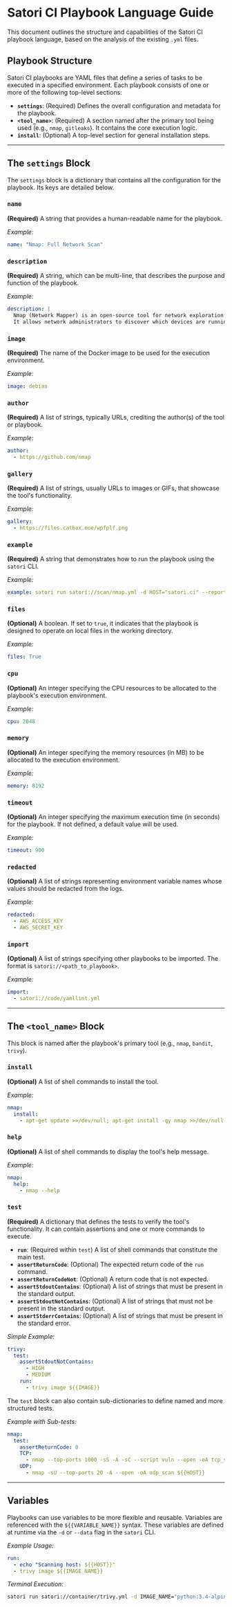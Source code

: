 # Satori CI Playbook Language Guide

This document outlines the structure and capabilities of the Satori CI playbook language, based on the analysis of the existing `.yml` files.

## Playbook Structure

Satori CI playbooks are YAML files that define a series of tasks to be executed in a specified environment. Each playbook consists of one or more of the following top-level sections:

- **`settings`**: (Required) Defines the overall configuration and metadata for the playbook.
- **`<tool_name>`**: (Required) A section named after the primary tool being used (e.g., `nmap`, `gitleaks`). It contains the core execution logic.
- **`install`**: (Optional) A top-level section for general installation steps.

---

## The `settings` Block

The `settings` block is a dictionary that contains all the configuration for the playbook. Its keys are detailed below.

### `name`
**(Required)** A string that provides a human-readable name for the playbook.

*Example:*
```yaml
name: "Nmap: Full Network Scan"
```

### `description`
**(Required)** A string, which can be multi-line, that describes the purpose and function of the playbook.

*Example:*
```yaml
description: |
  Nmap (Network Mapper) is an open-source tool for network exploration and security auditing.
  It allows network administrators to discover which devices are running on their network, find open ports and services, and detect vulnerabilities.
```

### `image`
**(Required)** The name of the Docker image to be used for the execution environment.

*Example:*
```yaml
image: debian
```

### `author`
**(Required)** A list of strings, typically URLs, crediting the author(s) of the tool or playbook.

*Example:*
```yaml
author:
  - https://github.com/nmap
```

### `gallery`
**(Required)** A list of strings, usually URLs to images or GIFs, that showcase the tool's functionality.

*Example:*
```yaml
gallery:
  - https://files.catbox.moe/wpfplf.png
```

### `example`
**(Required)** A string that demonstrates how to run the playbook using the `satori` CLI.

*Example:*
```yaml
example: satori run satori://scan/nmap.yml -d HOST="satori.ci" --report --output
```

### `files`
**(Optional)** A boolean. If set to `true`, it indicates that the playbook is designed to operate on local files in the working directory.

*Example:*
```yaml
files: True
```

### `cpu`
**(Optional)** An integer specifying the CPU resources to be allocated to the playbook's execution environment.

*Example:*
```yaml
cpu: 2048
```

### `memory`
**(Optional)** An integer specifying the memory resources (in MB) to be allocated to the execution environment.

*Example:*
```yaml
memory: 8192
```

### `timeout`
**(Optional)** An integer specifying the maximum execution time (in seconds) for the playbook. If not defined, a default value will be used.

*Example:*
```yaml
timeout: 900
```

### `redacted`
**(Optional)** A list of strings representing environment variable names whose values should be redacted from the logs.

*Example:*
```yaml
redacted:
  - AWS_ACCESS_KEY
  - AWS_SECRET_KEY
```

### `import`
**(Optional)** A list of strings specifying other playbooks to be imported. The format is `satori://<path_to_playbook>`.

*Example:*
```yaml
import:
  - satori://code/yamllint.yml
```

---

## The `<tool_name>` Block

This block is named after the playbook's primary tool (e.g., `nmap`, `bandit`, `trivy`).

### `install`
**(Optional)** A list of shell commands to install the tool.

*Example:*
```yaml
nmap:
  install:
    - apt-get update >>/dev/null; apt-get install -qy nmap >>/dev/null
```

### `help`
**(Optional)** A list of shell commands to display the tool's help message.

*Example:*
```yaml
nmap:
  help:
    - nmap --help
```

### `test`
**(Required)** A dictionary that defines the tests to verify the tool's functionality. It can contain assertions and one or more commands to execute.

- **`run`**: (Required within `test`) A list of shell commands that constitute the main test.
- **`assertReturnCode`**: (Optional) The expected return code of the `run` command.
- **`assertReturnCodeNot`**: (Optional) A return code that is not expected.
- **`assertStdoutContains`**: (Optional) A list of strings that must be present in the standard output.
- **`assertStdoutNotContains`**: (Optional) A list of strings that must not be present in the standard output.
- **`assertStderrContains`**: (Optional) A list of strings that must be present in the standard error.

*Simple Example:*
```yaml
trivy:
  test:
    assertStdoutNotContains:
      - HIGH
      - MEDIUM
    run:
      - trivy image ${{IMAGE}}
```

The `test` block can also contain sub-dictionaries to define named and more structured tests.

*Example with Sub-tests:*
```yaml
nmap:
  test:
    assertReturnCode: 0
    TCP:
      - nmap --top-ports 1000 -sS -A -sC --script vuln --open -oA tcp_scan ${{HOST}}
    UDP:
      - nmap -sU --top-ports 20 -A --open -oA udp_scan ${{HOST}}
```

---

## Variables

Playbooks can use variables to be more flexible and reusable. Variables are referenced with the `${{VARIABLE_NAME}}` syntax. These variables are defined at runtime via the `-d` or `--data` flag in the `satori` CLI.

*Example Usage:*
```yaml
run:
  - echo "Scanning host: ${{HOST}}"
  - trivy image ${{IMAGE_NAME}}
```
*Terminal Execution:*
```bash
satori run satori://container/trivy.yml -d IMAGE_NAME="python:3.4-alpine"
```
